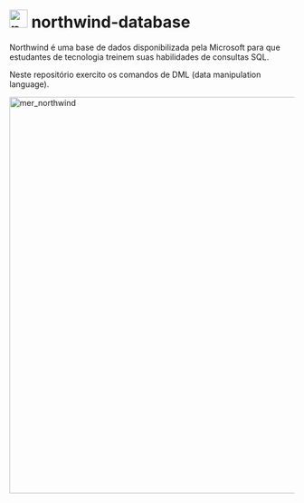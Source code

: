 # <img src="https://cdn.icon-icons.com/icons2/2415/PNG/512/postgresql_plain_wordmark_logo_icon_146390.png" alt="psql" style="height: 32px; width:32px;"/> northwind-database

Northwind é uma base de dados disponibilizada pela Microsoft para que estudantes de tecnologia treinem suas habilidades de consultas SQL.

Neste repositório exercito os comandos de DML (data manipulation language).

<img src="https://github.com/rogeriojunio/sql-fundamentals/blob/main/northwind/ddl/nothwind-mer.png" alt="mer_northwind" style="height: 700px; width:700px;"/>
